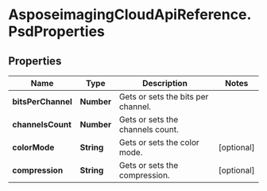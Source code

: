 # AsposeimagingCloudApiReference.PsdProperties

## Properties
Name | Type | Description | Notes
------------ | ------------- | ------------- | -------------
**bitsPerChannel** | **Number** | Gets or sets the bits per channel. | 
**channelsCount** | **Number** | Gets or sets the channels count. | 
**colorMode** | **String** | Gets or sets the color mode. | [optional] 
**compression** | **String** | Gets or sets the compression. | [optional] 


